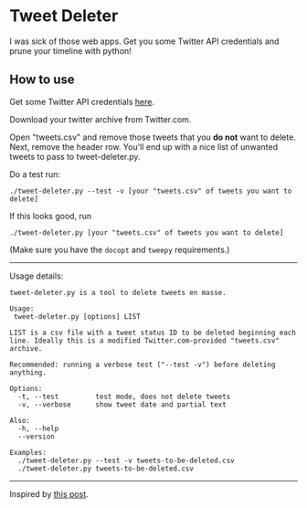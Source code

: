Tweet Deleter
=============

I was sick of those web apps. Get you some Twitter API credentials and
prune your timeline with python!

How to use
----------

Get some Twitter API credentials [here](https://apps.twitter.com/).

Download your twitter archive from Twitter.com.

Open "tweets.csv" and remove those tweets that you **do not** want to
delete. Next, remove the header row. You'll end up with a nice list of
unwanted tweets to pass to tweet-deleter.py.

Do a test run:

```
./tweet-deleter.py --test -v [your "tweets.csv" of tweets you want to delete]
```

If this looks good, run

```
./tweet-deleter.py [your "tweets.csv" of tweets you want to delete]
```

(Make sure you have the `docopt` and `tweepy` requirements.)

---

Usage details:

```
tweet-deleter.py is a tool to delete tweets en masse.

Usage:
 tweet-deleter.py [options] LIST

LIST is a csv file with a tweet status ID to be deleted beginning each
line. Ideally this is a modified Twitter.com-provided "tweets.csv" archive.

Recommended: running a verbose test ("--test -v") before deleting anything.

Options:
  -t, --test         test mode, does not delete tweets
  -v, --verbose      show tweet date and partial text

Also:
  -h, --help
  --version

Examples:
  ./tweet-deleter.py --test -v tweets-to-be-deleted.csv
  ./tweet-deleter.py tweets-to-be-deleted.csv
```

---

Inspired by [this post](http://www.mathewinkson.com/2015/03/delete-old-tweets-selectively-using-python-and-tweepy).
